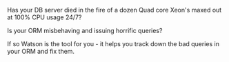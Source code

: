 Has your DB server died in the fire of a dozen Quad core Xeon's maxed out at 100% CPU usage 24/7?

Is your ORM misbehaving and issuing horrific queries?

If so Watson is the tool for you - it helps you track down the bad queries in your ORM and fix them.